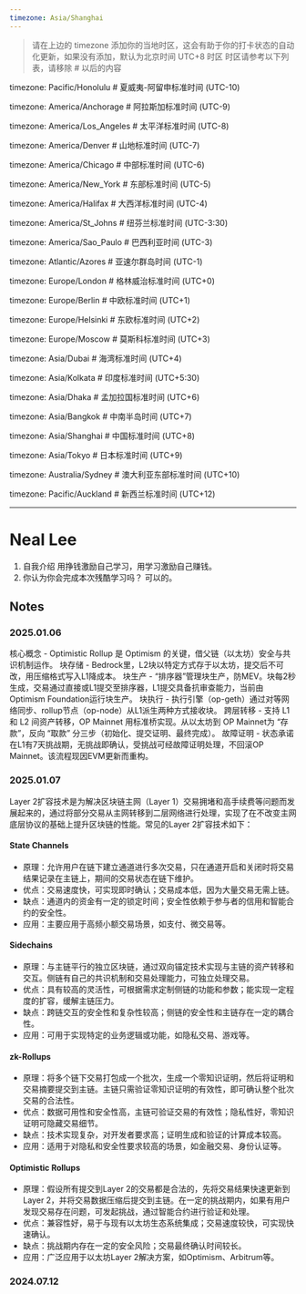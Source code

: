 ```yaml
---
timezone: Asia/Shanghai
---
```


> 请在上边的 timezone 添加你的当地时区，这会有助于你的打卡状态的自动化更新，如果没有添加，默认为北京时间 UTC+8 时区
> 时区请参考以下列表，请移除 # 以后的内容

timezone: Pacific/Honolulu # 夏威夷-阿留申标准时间 (UTC-10)

timezone: America/Anchorage # 阿拉斯加标准时间 (UTC-9)

timezone: America/Los_Angeles # 太平洋标准时间 (UTC-8)

timezone: America/Denver # 山地标准时间 (UTC-7)

timezone: America/Chicago # 中部标准时间 (UTC-6)

timezone: America/New_York # 东部标准时间 (UTC-5)

timezone: America/Halifax # 大西洋标准时间 (UTC-4)

timezone: America/St_Johns # 纽芬兰标准时间 (UTC-3:30)

timezone: America/Sao_Paulo # 巴西利亚时间 (UTC-3)

timezone: Atlantic/Azores # 亚速尔群岛时间 (UTC-1)

timezone: Europe/London # 格林威治标准时间 (UTC+0)

timezone: Europe/Berlin # 中欧标准时间 (UTC+1)

timezone: Europe/Helsinki # 东欧标准时间 (UTC+2)

timezone: Europe/Moscow # 莫斯科标准时间 (UTC+3)

timezone: Asia/Dubai # 海湾标准时间 (UTC+4)

timezone: Asia/Kolkata # 印度标准时间 (UTC+5:30)

timezone: Asia/Dhaka # 孟加拉国标准时间 (UTC+6)

timezone: Asia/Bangkok # 中南半岛时间 (UTC+7)

timezone: Asia/Shanghai # 中国标准时间 (UTC+8)

timezone: Asia/Tokyo # 日本标准时间 (UTC+9)

timezone: Australia/Sydney # 澳大利亚东部标准时间 (UTC+10)

timezone: Pacific/Auckland # 新西兰标准时间 (UTC+12)

---

# Neal Lee

1. 自我介绍
用挣钱激励自己学习，用学习激励自己赚钱。
2. 你认为你会完成本次残酷学习吗？
可以的。
## Notes

<!-- Content_START -->

### 2025.01.06
核心概念 - Optimistic Rollup 是 Optimism 的关键，借父链（以太坊）安全与共识机制运作。
块存储 - Bedrock里，L2块以特定方式存于以太坊，提交后不可改，用压缩格式写入L1降成本。
块生产 - “排序器”管理块生产，防MEV。块每2秒生成，交易通过直接或L1提交至排序器，L1提交具备抗审查能力，当前由Optimism Foundation运行块生产。
块执行 - 执行引擎（op-geth）通过对等网络同步、rollup节点（op-node）从L1派生两种方式接收块。
跨层转移 - 支持 L1 和 L2 间资产转移，OP Mainnet 用标准桥实现。从以太坊到 OP Mainnet为 “存款”，反向 “取款” 分三步（初始化、提交证明、最终完成）。
故障证明 - 状态承诺在L1有7天挑战期，无挑战即确认，受挑战可经故障证明处理，不回滚OP Mainnet。该流程现因EVM更新而重构。

### 2025.01.07
Layer 2扩容技术是为解决区块链主网（Layer 1）交易拥堵和高手续费等问题而发展起来的，通过将部分交易从主网转移到二层网络进行处理，实现了在不改变主网底层协议的基础上提升区块链的性能。常见的Layer 2扩容技术如下：

#### State Channels
- 原理：允许用户在链下建立通道进行多次交易，只在通道开启和关闭时将交易结果记录在主链上，期间的交易状态在链下维护。
- 优点：交易速度快，可实现即时确认；交易成本低，因为大量交易无需上链。
- 缺点：通道内的资金有一定的锁定时间；安全性依赖于参与者的信用和智能合约的安全性。
- 应用：主要应用于高频小额交易场景，如支付、微交易等。

#### Sidechains
- 原理：与主链平行的独立区块链，通过双向锚定技术实现与主链的资产转移和交互。侧链有自己的共识机制和交易处理能力，可独立处理交易。
- 优点：具有较高的灵活性，可根据需求定制侧链的功能和参数；能实现一定程度的扩容，缓解主链压力。
- 缺点：跨链交互的安全性和复杂性较高；侧链的安全性和主链存在一定的耦合性。
- 应用：可用于实现特定的业务逻辑或功能，如隐私交易、游戏等。

#### zk-Rollups
- 原理：将多个链下交易打包成一个批次，生成一个零知识证明，然后将证明和交易摘要提交到主链。主链只需验证零知识证明的有效性，即可确认整个批次交易的合法性。
- 优点：数据可用性和安全性高，主链可验证交易的有效性；隐私性好，零知识证明可隐藏交易细节。
- 缺点：技术实现复杂，对开发者要求高；证明生成和验证的计算成本较高。
- 应用：适用于对隐私和安全性要求较高的场景，如金融交易、身份认证等。

#### Optimistic Rollups
- 原理：假设所有提交到Layer 2的交易都是合法的，先将交易结果快速更新到Layer 2，并将交易数据压缩后提交到主链。在一定的挑战期内，如果有用户发现交易存在问题，可发起挑战，通过智能合约进行验证和处理。
- 优点：兼容性好，易于与现有以太坊生态系统集成；交易速度较快，可实现快速确认。
- 缺点：挑战期内存在一定的安全风险；交易最终确认时间较长。
- 应用：广泛应用于以太坊Layer 2解决方案，如Optimism、Arbitrum等。


### 2024.07.12

<!-- Content_END -->
